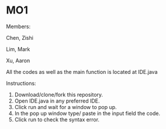 # MO1
Members:
  
  Chen, Zishi
  
  Lim, Mark
  
  Xu, Aaron
  
  All the codes as well as the main function is located at IDE.java
  
  Instructions:
  1. Download/clone/fork this repository.
  2. Open IDE.java in any preferred IDE.
  3. Click run and wait for a window to pop up.
  4. In the pop up window type/ paste in the input field the code.
  5. Click run to check the syntax error.
